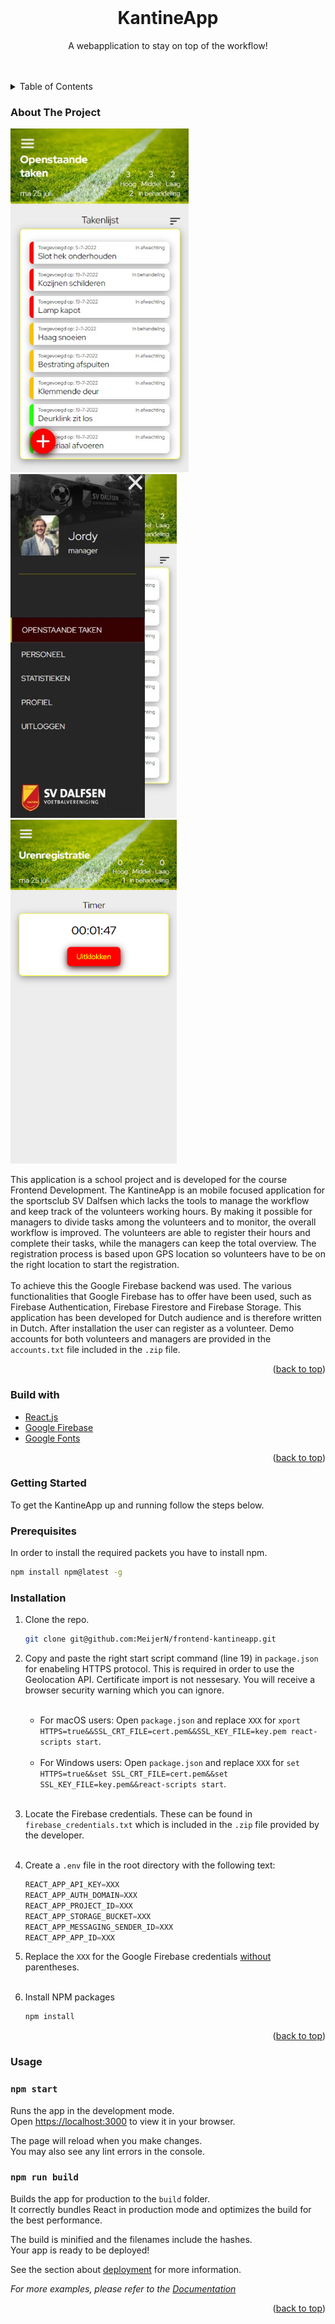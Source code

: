 <div id="top"></div>
<!--
*** Thanks for checking out the Best-README-Template. If you have a suggestion
*** that would make this better, please fork the repo and create a pull request
*** or simply open an issue with the tag "enhancement".
*** Don't forget to give the project a star!
*** Thanks again! Now go create something AMAZING! :D
-->



<!-- PROJECT SHIELDS -->
<!--
*** I'm using markdown "reference style" links for readability.
*** Reference links are enclosed in brackets [ ] instead of parentheses ( ).
*** See the bottom of this document for the declaration of the reference variables
*** for contributors-url, forks-url, etc. This is an optional, concise syntax you may use.
*** https://www.markdownguide.org/basic-syntax/#reference-style-links
-->




<!-- PROJECT LOGO -->
<br />
<div align="center">
  <a href="https://github.com/github_username/repo_name">
  </a>

<h1 align="center">KantineApp</h1>

  <p align="center">
    A webapplication to stay on top of the workflow!
    <br />
    <br />
    <br />
  </p>
</div>



<!-- TABLE OF CONTENTS -->
<details>
  <summary>Table of Contents</summary>
  <ol>
    <li>
      <a href="#About-The-Project">About The Project</a>
      <ul>
        <li><a href="#Built-with">Built With</a></li>
      </ul>
    </li>
    <li>
      <a href="#Getting-Started">Getting Started</a>
      <ul>
        <li><a href="#Prerequisites">Prerequisites</a></li>
        <li><a href="#Installation">Installation</a></li>
      </ul>
    </li>
    <li><a href="#Usage">Usage</a></li>
  </ol>
</details>



<!-- ABOUT THE PROJECT -->

### About The Project

<img src="screenshot_tasks.jpg" alt="Logo" height="550"> &nbsp;&nbsp; <img src="screenshot_menu.jpg" alt="Logo" height="550"> &nbsp;&nbsp; <img src="screenshot_time_registration.png" alt="Logo" height="550">

This application is a school project and is developed for the course Frontend Development. The KantineApp is an mobile
focused application for the sportsclub SV Dalfsen which lacks the tools to manage the workflow and keep track of the
volunteers working hours. By making it possible for managers to divide tasks among the volunteers and to monitor, the
overall workflow is improved. The volunteers are able to register their hours and complete their tasks, while the
managers can keep the total overview. The registration process is based upon GPS location so volunteers have to be on
the right location to start the registration.
<br><br>
To achieve this the Google Firebase backend was used. The various functionalities that Google Firebase has to offer have
been used, such as Firebase Authentication, Firebase Firestore and Firebase Storage. This application has been developed
for Dutch audience and is therefore written in Dutch. After installation the user can register as a volunteer. Demo
accounts for both volunteers and managers are provided in the `accounts.txt` file included in the `.zip` file.


<p align="right">(<a href="#top">back to top</a>)</p>

### Build with

* [React.js](https://reactjs.org/)
* [Google Firebase](https://firebase.google.com/)
* [Google Fonts](https://fonts.google.com/)

<p align="right">(<a href="#top">back to top</a>)</p>



<!-- GETTING STARTED -->

### Getting Started

To get the KantineApp up and running follow the steps below.

### Prerequisites

In order to install the required packets you have to install npm.

  ```sh
  npm install npm@latest -g
  ```

### Installation

1. Clone the repo.
   ```sh
   git clone git@github.com:MeijerN/frontend-kantineapp.git
   ```

2. Copy and paste the right start script command (line 19) in `package.json` for enabeling HTTPS protocol. This is
   required in order to use the Geolocation API. Certificate import is not nessesary. You will receive a browser security warning which you can ignore.<br><br>
    - For macOS users: Open `package.json` and replace `XXX`
      for `xport HTTPS=true&&SSL_CRT_FILE=cert.pem&&SSL_KEY_FILE=key.pem react-scripts start`.<br><br>
    - For Windows users: Open `package.json` and replace `XXX`
      for `set HTTPS=true&&set SSL_CRT_FILE=cert.pem&&set SSL_KEY_FILE=key.pem&&react-scripts start`.<br><br>

3. Locate the Firebase credentials. These can be found in `firebase_credentials.txt` which is included in the `.zip`
   file provided by the developer.<br><br>

4. Create a `.env` file in the root directory with the following text:
    ```js
    REACT_APP_API_KEY=XXX
    REACT_APP_AUTH_DOMAIN=XXX
    REACT_APP_PROJECT_ID=XXX
    REACT_APP_STORAGE_BUCKET=XXX
    REACT_APP_MESSAGING_SENDER_ID=XXX
    REACT_APP_APP_ID=XXX
   ```
5. Replace the `XXX` for the Google Firebase credentials <u>without</u> parentheses.<br><br>

6. Install NPM packages
   ```sh
   npm install
   ```

<p align="right">(<a href="#top">back to top</a>)</p>



<!-- USAGE EXAMPLES -->

### Usage

### `npm start`

Runs the app in the development mode.\
Open [https://localhost:3000](http://localhost:3000) to view it in your browser.

The page will reload when you make changes.\
You may also see any lint errors in the console.

### `npm run build`

Builds the app for production to the `build` folder.\
It correctly bundles React in production mode and optimizes the build for the best performance.

The build is minified and the filenames include the hashes.\
Your app is ready to be deployed!

See the section about [deployment](https://facebook.github.io/create-react-app/docs/deployment) for more information.

_For more examples, please refer to the [Documentation](https://example.com)_

<p align="right">(<a href="#top">back to top</a>)</p>

